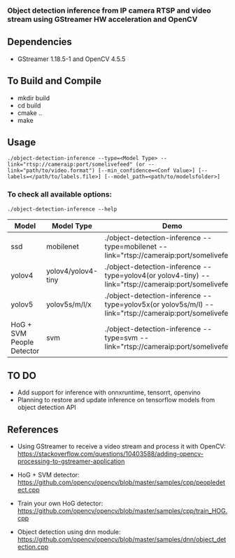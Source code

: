 ### Object detection inference from IP camera RTSP and video stream using GStreamer HW acceleration and OpenCV

##  Dependencies
* GStreamer 1.18.5-1 and OpenCV 4.5.5

## To Build and Compile  
* mkdir build
* cd build
* cmake ..
* make

## Usage
```
./object-detection-inference --type=<Model Type> --link="rtsp://cameraip:port/somelivefeed" (or --link="path/to/video.format") [--min_confidence=<Conf Value>] [--labels=</path/to/labels.file>] [--model_path=<path/to/modelsfolder>]
``` 
### To check all available options:
```
./object-detection-inference --help
```

|Model|Model Type|Demo|Other info|
|-----------|----------|----|------|
|ssd|mobilenet|./object-detection-inference --type=mobilenet --link="rtsp://cameraip:port/somelivefeed"  |Caffemodel and Prototxt for deploying(download inside models folder): https://github.com/chuanqi305/MobileNet-SSD|
|yolov4|yolov4/yolov4-tiny|./object-detection-inference --type=yolov4(or yolov4-tiny) --link="rtsp://cameraip:port/somelivefeed" | Weigths and .cfg files to download inside models folder from https://github.com/AlexeyAB/darknet/releases/tag/yolov4 |
|yolov5|yolov5s/m/l/x|./object-detection-inference --type=yolov5x(or yolov5s/m/l) --link="rtsp://cameraip:port/somelivefeed"  |Weigths to put inside models folder after exporting the pretrained .pt file in onnx format using the script from https://github.com/ultralytics/yolov5/blob/master/export.py |
|HoG + SVM People Detector |svm|./object-detection-inference --type=svm --link="rtsp://cameraip:port/somelivefeed"||



## TO DO
* Add support for inference with onnxruntime, tensorrt, openvino
* Planning to restore and update inference on tensorflow models from object detection API

## References
* Using GStreamer to receive a video stream and process it with OpenCV:  
https://stackoverflow.com/questions/10403588/adding-opencv-processing-to-gstreamer-application 

*  HoG + SVM detector:   
https://github.com/opencv/opencv/blob/master/samples/cpp/peopledetect.cpp

* Train your own HoG detector:  
https://github.com/opencv/opencv/blob/master/samples/cpp/train_HOG.cpp

* Object detection using dnn module:  
https://github.com/opencv/opencv/blob/master/samples/dnn/object_detection.cpp  





